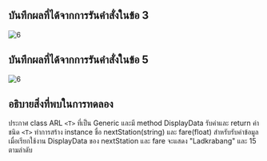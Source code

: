 ## บันทึกผลที่ได้จากการรันคำสั่งในข้อ 3

![6](https://github.com/Nitiphum7/03376836-OOP-2566-Lab-14/assets/144196695/f71ee788-5ab3-44a5-b29b-01b7930efd9d)

## บันทึกผลที่ได้จากการรันคำสั่งในข้อ 5
![6](https://github.com/Nitiphum7/03376836-OOP-2566-Lab-14/assets/144196695/671f313c-7663-45df-ae55-11598a8a94a5)


## อธิบายสิ่งที่พบในการทดลอง
ประกาศ class ARL `<T>` ที่เป็น Generic และมี method DisplayData รับค่าและ return ค่าชนิด `<T>`
 ทำการสร้าง instance ชื่อ nextStation(string) และ fare(float) สำหรับรับค่าข้อมูล
เมื่อเรียกใช้งาน DisplayData ของ nextStation และ fare จะแสดง "Ladkrabang" และ 15 ตามลำดับ
